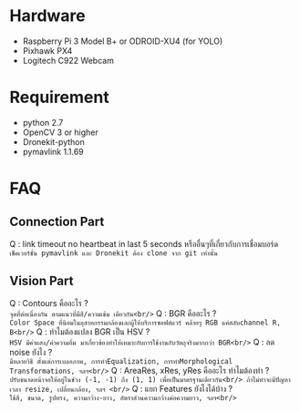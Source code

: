 # Hardware
- Raspberry Pi 3 Model B+ or ODROID-XU4 (for YOLO)
- Pixhawk PX4
- Logitech C922 Webcam

# Requirement
- python 2.7
- OpenCV 3 or higher
- Dronekit-python
- pymavlink 1.1.69

# FAQ
## Connection Part
Q : link timeout no heartbeat in last 5 seconds หรืออื่นๆที่เกี่ยวกับการเชื่อมบอร์ด<br/>
    ```
    เช็คเวอร์ชั่น pymavlink และ Dronekit ต้อง clone จาก git เท่านั้น
    ```
## Vision Part
Q : Contours คืออะไร ?<br/>
    ```
    จุดที่ต่อเนื่องกัน ตามแนวที่มีสี/ความเข้ม เดียวกัน<br/>
    ```
Q : BGR คืออะไร ?<br/>
    ```
    Color Space ที่นิยมในอุสาหกรรมกล้องและผู้ให้บริการซอฟต์แวร์ คล้ายๆ RGB แค่สลับchannel R, B<br/>
    ```
Q : ทำไมต้องแปลง BGR เป็น HSV ?<br/>
    ```
    HSV มีค่าแสง/ค่าความอิ่ม มาเกี่ยวข้องทำให้เหมาะกับการใช้งานกับวัตถุจริงมากกว่า BGR<br/>
    ```
Q : ลด noise ยังไง ?<br/>
    ```
    มีหลายวิธี ตั้งแต่การเบลอภาพ, การทำEqualization, การทำMorphological Transformations, ฯลฯ<br/>
    ```
Q : AreaRes, xRes, yRes คืออะไร ทำไมต้องทำ ?<br/>
    ```
    ปรับขนาดหน้าจอให้อยู่ในช่วง (-1, -1) ถึง (1, 1) เพื่อเป็นมาตรฐานเดียวกัน<br/>
    ถ้าไม่ทำจะมีปัญหาเวลา resize, เปลี่ยนกล้อง, ฯลฯ <br/>
    ```
Q : แยก Features ยังไงได้บ้าง ?<br/>
    ```
    ใช้สี, ขนาด, รูปทรง, ความกว้าง-ยาว, อัตราส่วนความกว้างค่อความยาว, ฯลฯ<br/>
    ```